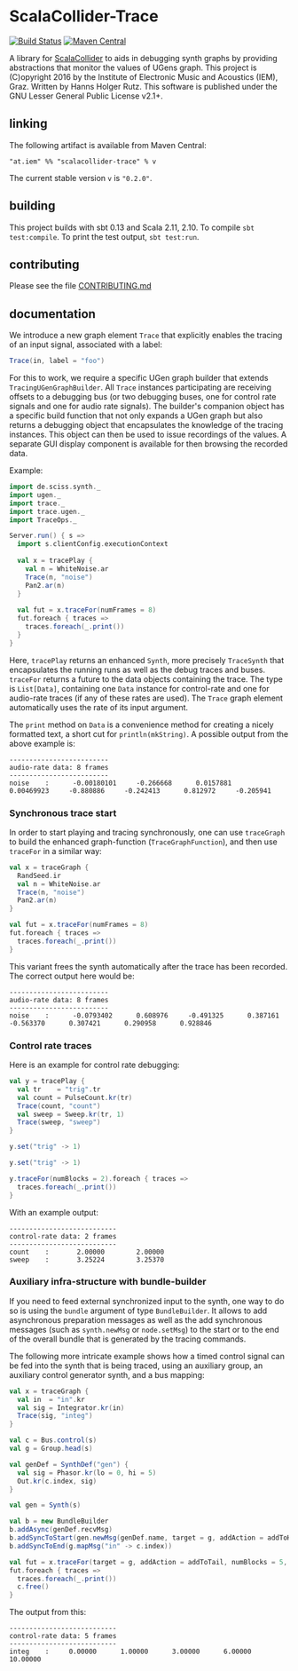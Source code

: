 # ScalaCollider-Trace

[![Build Status](https://travis-ci.org/iem-projects/ScalaCollider-Trace.svg?branch=master)](https://travis-ci.org/iem-projects/ScalaCollider-Trace)
[![Maven Central](https://maven-badges.herokuapp.com/maven-central/at.iem/scalacollider-trace_2.11/badge.svg)](https://maven-badges.herokuapp.com/maven-central/at.iem/scalacollider-trace_2.11)

A library for [ScalaCollider](https://github.com/Sciss/ScalaCollider) to aids in debugging 
synth graphs by providing abstractions that monitor the values of UGens graph.
This project is (C)opyright 2016 by the Institute of Electronic Music and Acoustics (IEM), Graz. 
Written by Hanns Holger Rutz. This software is published under the GNU Lesser General Public License v2.1+.

## linking

The following artifact is available from Maven Central:

    "at.iem" %% "scalacollider-trace" % v

The current stable version `v` is `"0.2.0"`.

## building

This project builds with sbt 0.13 and Scala 2.11, 2.10. To compile `sbt test:compile`.
To print the test output, `sbt test:run`.

## contributing

Please see the file [CONTRIBUTING.md](CONTRIBUTING.md)

## documentation

We introduce a new graph element `Trace` that explicitly enables the tracing
of an input signal, associated with a label:

```scala
Trace(in, label = "foo")
```
    
For this to work, we require a specific UGen graph builder that extends
`TracingUGenGraphBuilder`. All `Trace` instances participating are
receiving offsets to a debugging bus (or two debugging buses, one for
control rate signals and one for audio rate signals). The builder's
companion object has a specific build function that not only expands
a UGen graph but also returns a debugging object that encapsulates the
knowledge of the tracing instances. This object can then be used to
issue recordings of the values. A separate GUI display component is
available for then browsing the recorded data.

Example:

```scala
import de.sciss.synth._
import ugen._
import trace._
import trace.ugen._
import TraceOps._

Server.run() { s =>
  import s.clientConfig.executionContext
  
  val x = tracePlay {
    val n = WhiteNoise.ar
    Trace(n, "noise")
    Pan2.ar(n)
  }
  
  val fut = x.traceFor(numFrames = 8)
  fut.foreach { traces =>
    traces.foreach(_.print())
  }
}
```

Here, `tracePlay` returns an enhanced `Synth`, more precisely `TraceSynth`
that encapsulates the running runs as well as the debug traces and buses.
`traceFor` returns a future to the data objects containing the trace.
The type is `List[Data]`, containing one `Data` instance for control-rate
and one for audio-rate traces (if any of these rates are used). The
`Trace` graph element automatically uses the rate of its input argument.

The `print` method on `Data` is a convenience method for creating a
nicely formatted text, a short cut for `println(mkString)`. A possible
output from the above example is:

    -------------------------
    audio-rate data: 8 frames
    -------------------------
    noise    :      -0.00180101     -0.266668      0.0157881      0.00469923     -0.880886     -0.242413      0.812972     -0.205941

### Synchronous trace start

In order to start playing and tracing synchronously, one can use
`traceGraph` to build the enhanced graph-function (`TraceGraphFunction`),
and then use `traceFor` in a similar way:

```scala
val x = traceGraph {
  RandSeed.ir
  val n = WhiteNoise.ar
  Trace(n, "noise")
  Pan2.ar(n)
}

val fut = x.traceFor(numFrames = 8)
fut.foreach { traces =>
  traces.foreach(_.print())
}
```

This variant frees the synth automatically after the trace has been
recorded. The correct output here would be:

    -------------------------
    audio-rate data: 8 frames
    -------------------------
    noise    :      -0.0793402      0.608976     -0.491325      0.387161     -0.563370      0.307421      0.290958      0.928846


### Control rate traces

Here is an example for control rate debugging:

```scala
val y = tracePlay {
  val tr    = "trig".tr
  val count = PulseCount.kr(tr)
  Trace(count, "count")
  val sweep = Sweep.kr(tr, 1)
  Trace(sweep, "sweep")
}

y.set("trig" -> 1)

y.set("trig" -> 1)

y.traceFor(numBlocks = 2).foreach { traces =>
  traces.foreach(_.print())
}
```

With an example output:

    ---------------------------
    control-rate data: 2 frames
    ---------------------------
    count    :       2.00000        2.00000  
    sweep    :       3.25224        3.25370  

### Auxiliary infra-structure with bundle-builder

If you need to feed external synchronized input to the synth,
one way to do so is using the `bundle` argument of type `BundleBuilder`. 
It allows to add asynchronous preparation messages as well as
the add synchronous messages (such as `synth.newMsg` or `node.setMsg`)
to the start or to the end of the overall bundle that is generated
by the tracing commands.

The following more intricate example shows how a timed
control signal can be fed into the synth that is being traced,
using an auxiliary group, an auxiliary control generator synth,
and a bus mapping:


```scala
val x = traceGraph {
  val in  = "in".kr
  val sig = Integrator.kr(in)
  Trace(sig, "integ")
}

val c = Bus.control(s)
val g = Group.head(s)

val genDef = SynthDef("gen") {
  val sig = Phasor.kr(lo = 0, hi = 5)
  Out.kr(c.index, sig)
}

val gen = Synth(s)

val b = new BundleBuilder
b.addAsync(genDef.recvMsg)
b.addSyncToStart(gen.newMsg(genDef.name, target = g, addAction = addToHead))
b.addSyncToEnd(g.mapMsg("in" -> c.index))

val fut = x.traceFor(target = g, addAction = addToTail, numBlocks = 5, bundle = b)
fut.foreach { traces =>
  traces.foreach(_.print())
  c.free()
}
```

The output from this:

    ---------------------------
    control-rate data: 5 frames
    ---------------------------
    integ    :     0.00000      1.00000      3.00000      6.00000     10.00000  
